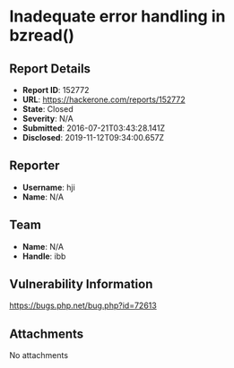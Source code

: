 # Inadequate error handling in bzread()

## Report Details
- **Report ID**: 152772
- **URL**: https://hackerone.com/reports/152772
- **State**: Closed
- **Severity**: N/A
- **Submitted**: 2016-07-21T03:43:28.141Z
- **Disclosed**: 2019-11-12T09:34:00.657Z

## Reporter
- **Username**: hji
- **Name**: N/A

## Team
- **Name**: N/A
- **Handle**: ibb

## Vulnerability Information
https://bugs.php.net/bug.php?id=72613

## Attachments
No attachments
